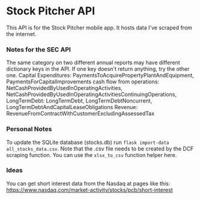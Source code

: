 # Stock Pitcher API

This API is for the Stock Pitcher mobile app. It hosts data I've scraped from the internet.

### Notes for the SEC API
The same category on two different annual reports may have different dictionary keys in the API. 
If one key doesn't return anything, try the other one.
Capital Expenditures: PaymentsToAcquirePropertyPlantAndEquipment, PaymentsForCapitalImprovements
cash flow from operations: NetCashProvidedByUsedInOperatingActivities, NetCashProvidedByUsedInOperatingActivitiesContinuingOperations, 
LongTermDebt: LongTermDebt, LongTermDebtNoncurrent, LongTermDebtAndCapitalLeaseObligations
Revenue: RevenueFromContractWithCustomerExcludingAssessedTax

### Personal Notes
To update the SQLite database (stocks.db) run `flask import-data all_stocks_data.csv`. 
Note that the .csv file needs to be created by the DCF scraping function. You can use the `xlsx_to_csv` function helper here.  

### Ideas

You can get short interest data from the Nasdaq at pages like this:
https://www.nasdaq.com/market-activity/stocks/pcb/short-interest